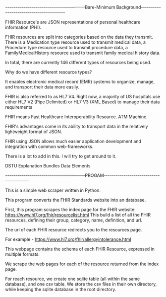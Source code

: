 ----------------------------------------Bare-Minimum Background----------------------------------------

FHIR Resource's are JSON representations of personal healthcare information (PHI).

FHIR resources are split into categories based on the data they transmit. 
There is a Medication type resource used to transmit medical data, 
a Procedure type resource used to transmit procedure data, 
a FamilyMedicalHistory resource used to transmit family medical history data. 

In total, there are currently 146 different types of resources being used.

Why do we have different resource types?

It enables electronic medical record (EMR) systems to organize, manage, and transport their data more easily. 

FHIR is also referred to as HL7 V4. Right now, a majority of US hospitals use either HL7 V2 (Pipe Delimited) 
or HL7 V3 (XML Based) to manage their data requirements

FHIR means Fast Healthcare Interoperability Resource. ATM Machine.

FHIR's advantages come in its ability to transport data in the relatively lightweight format of JSON.

FHIR using JSON allows much easier application development and integration with common web-frameworks.

There is a lot to add in this. I will try to get around to it.

DSTU Explanation
Bundles
Data Elements


----------------------------------------PROGAM----------------------------------------

This is a simple web scraper written in Python.

This program converts the FHIR Standards website into an database.

First, this program scrapes the index page for the FHIR website: https://www.hl7.org/fhir/resourcelist.html
This build a list of all the FHIR resources, defining their group, category, name, definition, and url.

The url of each FHIR resource redirects you to the resources page.

For example - https://www.hl7.org/fhir/allergyintolerance.html

This webpage contains the schema of each FHIR Resource, expressed in multiple formats.

We scrape the web pages for each of the resource returned from the index page. 

For reach resource, we create one sqlite table (all within the same database), and one csv table.
We store the csv files in their own directory, while keeping the sqlite database in the root directory.